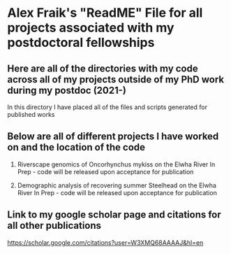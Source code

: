 # Alex Fraik's "ReadME" File for all projects associated with my postdoctoral fellowships

## Here are all of the directories with my code across all of my projects outside of my PhD work during my postdoc (2021-)
In this directory I have placed all of the files and scripts generated for published works

## Below are all of different projects I have worked on and the location of the code
1. Riverscape genomics of Oncorhynchus mykiss on the Elwha River
In Prep - code will be released upon acceptance for publication

2. Demographic analysis of recovering summer Steelhead on the Elwha River
In Prep - code will be released upon acceptance for publication

## Link to my google scholar page and citations for all other publications
https://scholar.google.com/citations?user=W3XMQ68AAAAJ&hl=en
